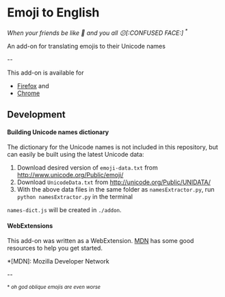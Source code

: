# Emoji to English
_When your friends be like 🙆 and you all 😕[:CONFUSED FACE:] <sup>*</sup>_

An add-on for translating emojis to their Unicode names

--


This add-on is available for 
- [Firefox](https://addons.mozilla.org/en-US/firefox/addon/emoji-to-english/) and
- [Chrome](https://chrome.google.com/webstore/detail/emoji-to-english/jjlpnhlbcmdgoggmnkjdgnodphmoppig)



## Development

#### Building Unicode names dictionary
The dictionary for the Unicode names is not included in this repository, but can easily be built using the latest Unicode data:

1. Download desired version of `emoji-data.txt` from http://www.unicode.org/Public/emoji/
2. Download `UnicodeData.txt` from http://unicode.org/Public/UNIDATA/
3. With the above data files in the same folder as `namesExtractor.py`, run `python namesExtractor.py` in the terminal

`names-dict.js` will be created in `./addon`.


#### WebExtensions
This add-on was written as a WebExtension. [MDN](https://developer.mozilla.org/en-US/Add-ons/WebExtensions) has some good resources to help you get started.

*[MDN]:  Mozilla Developer Network


--

<sup>* _oh god oblique emojis are even worse_</sup>
